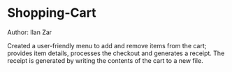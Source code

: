 # Shopping-Cart
Author: Ilan Zar

Created a user-friendly menu to add and remove items from the cart; provides item details, 
processes the checkout and generates a receipt.
The receipt is generated by writing the contents of the cart to a new file.
